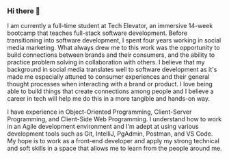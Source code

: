 ### Hi there 👋

<!--
**Cody-Ko/Cody-Ko** is a ✨ _special_ ✨ repository because its `README.md` (this file) appears on your GitHub profile.

Here are some ideas to get you started:

- 🔭 I’m currently working on ...
- 🌱 I’m currently learning ...
- 👯 I’m looking to collaborate on ...
- 🤔 I’m looking for help with ...
- 💬 Ask me about ...
- 📫 How to reach me: ...
- 😄 Pronouns: ...
- ⚡ Fun fact: ...
-->
I am currently a full-time student at Tech Elevator, an immersive 14-week bootcamp that teaches full-stack software development. Before transitioning into software development, I spent four years working in social media marketing. What always drew me to this work was the opportunity to build connections between brands and their consumers, and the ability to practice problem solving in collaboration with others. I believe that my background in social media translates well to software development as it's made me especially attuned to consumer experiences and their general thought processes when interacting with a brand or product. I love being able to build things that create connections among people and I believe a career in tech will help me do this in a more tangible and hands-on way.

I have experience in Object-Oriented Programming, Client-Server Programming, and Client-Side Web Programming. I understand how to work in an Agile development environment and I'm adept at using various development tools such as Git, IntelliJ, PgAdmin, Postman, and VS Code. My hope is to work as a front-end developer and apply my strong technical and soft skills in a space that allows me to learn from the people around me.
